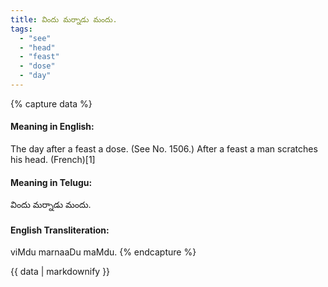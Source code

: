 ```yaml
---
title: విందు మర్నాడు మందు.
tags:
  - "see"
  - "head"
  - "feast"
  - "dose"
  - "day"
---
```


{% capture data %}
#### Meaning in English:
The day after a feast a dose.
(See No. 1506.)
After a feast a man scratches his head. (French)[1]

#### Meaning in Telugu:
విందు మర్నాడు మందు.

#### English Transliteration:
viMdu marnaaDu maMdu.
{% endcapture %}

{{ data | markdownify }}

